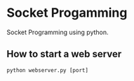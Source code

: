 # Socket Progamming
Socket Programming using python.

## How to start a web server
```python
python webserver.py [port]
```


